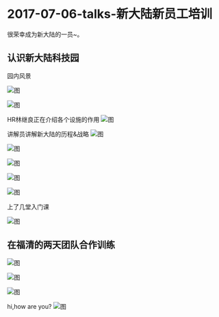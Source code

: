 


# 2017-07-06-talks-新大陆新员工培训


很荣幸成为新大陆的一员~。

## 认识新大陆科技园

园内风景

![图](http://image.linxingyang.net/image/note/2017-07-06-talks/01.jpg)

![图](http://image.linxingyang.net/image/note/2017-07-06-talks/03.jpg)

HR林继良正在介绍各个设施的作用
![图](http://image.linxingyang.net/image/note/2017-07-06-talks/02.jpg)

讲解员讲解新大陆的历程&战略
![图](http://image.linxingyang.net/image/note/2017-07-06-talks/04.jpg)

![图](http://image.linxingyang.net/image/note/2017-07-06-talks/05.jpg)

![图](http://image.linxingyang.net/image/note/2017-07-06-talks/06.jpg)

![图](http://image.linxingyang.net/image/note/2017-07-06-talks/07.jpg)

![图](http://image.linxingyang.net/image/note/2017-07-06-talks/08.jpg)

上了几堂入门课

![图](http://image.linxingyang.net/image/note/2017-07-06-talks/12.jpg)


## 在福清的两天团队合作训练

![图](http://image.linxingyang.net/image/note/2017-07-06-talks/13.jpg)

![图](http://image.linxingyang.net/image/note/2017-07-06-talks/09.jpg)


![图](http://image.linxingyang.net/image/note/2017-07-06-talks/11.jpg)

hi,how are you?
![图](http://image.linxingyang.net/image/note/2017-07-06-talks/10.jpg)










